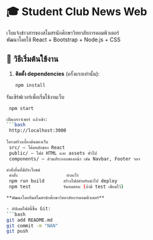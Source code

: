 # 🎓 Student Club News Web

เว็บแจ้งข่าวสารของสโมสรนักศึกษาวิทยาลัยการคอมพิวเตอร์  
พัฒนาโดยใช้ React + Bootstrap + Node.js + CSS

## 🚀 วิธีเริ่มต้นใช้งาน

1. **ติดตั้ง dependencies** (ครั้งแรกเท่านั้น):
   ```bash
   npm install

รันเซิร์ฟเวอร์เพื่อเริ่มใช้งานเว็บ
   ```bash
    npm start

เปิดเบราว์เซอร์ แล้วเข้า:
   ```bash
    http://localhost:3000
    
โครงสร้างเบื้องต้นของเว็บ
    src/ – โค้ดหลักของ React
    public/ – ไฟล์ HTML และ assets ทั่วไป
    components/ – ส่วนประกอบของหน้า เช่น Navbar, Footer ฯลฯ

คำสั่งอื่นที่มีประโยชน์
    คำสั่ง	                ทำอะไร
    npm run build	    สร้างไฟล์สำหรับนำไป deploy
    npm test	        รันทดสอบ (ถ้ามี test เขียนไว้)

**พัฒนาโดยทีมสโมสรนักศึกษาวิทยาลัยการคอมพิวเตอร์**

- อัปเดตไฟล์นี้ขึ้น Git:
  ```bash
  git add README.md
  git commit -m "NAN"
  git push


